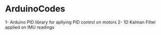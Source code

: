 # ArduinoCodes
1- Arduino PID library for apllying PID control on motors
2- 1D Kalman Filter applied on IMU readings
